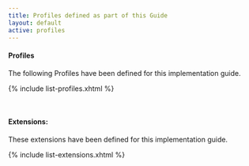 ```yaml
---
title: Profiles defined as part of this Guide
layout: default
active: profiles
---
```

#### Profiles

The following Profiles have been defined for this implementation guide.

{% include list-profiles.xhtml %}

<br />

#### Extensions:

These extensions have been defined for this implementation guide.

{% include list-extensions.xhtml %}

<br />
